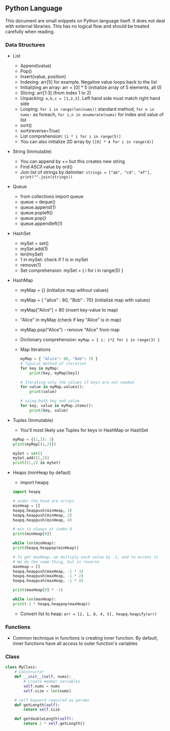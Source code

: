 ## Python Language

This document are small snippets on Python language itself. It does not deal with external libraries. This has no logical flow and should be treated carefully when reading.

### Data Structures

- List
  - Append(value)
  - Pop()
  - Insert(value, position)
  - Indexing: arr[5] for example. Negative value loops back to the list
  - Initializing an array: arr = [0] \* 5 (initialize array of 5 elements, all 0)
  - Slicing: arr[1:3] (from index 1 to 2)
  - Unpacking: `a,b,c = [1,2,3]`. Left hand side must match right hand side
  - Looping: `for i in range(len(nums))` standard method, `for n in nums:` as foreach, `for i,n in enumerate(nums)` for index and value of list
  - sort()
  - sort(reverse=True)
  - List comprehension: `[i * i for i in range(5)]`
  - You can also initialize 2D array by `[[0] * 4 for i in range(4)]`
- String (Immutable)
  - You can append by += but this creates new string
  - Find ASCII value by ord()
  - Join list of strings by delimiter: `strings = ["ab", "cd", "ef"], print("".join(strings))`
- Queue
  - from collections import queue
  - queue = deque()
  - queue.append(1)
  - queue.popleft()
  - queue.pop()
  - queue.appendleft(1)
- HashSet
  - mySet = set()
  - mySet.add(1)
  - len(mySet)
  - 1 in mySet: check if 1 is in mySet
  - remove(1)
  - Set comprehension: mySet = { i for i in range(5) }
- HashMap

  - myMap = {} (initialize map without values)
  - myMap = { "alice" : 80, "Bob" : 70} (initialize map with values)
  - myMap["Alice"] = 80 (insert key-value to map)
  - "Alice" in myMap (check if key "Alice" is in map)
  - myMap.pop("Alice") - remove "Alice" from map
  - Dictionary comprehension: `myMap = { i: i*2 for i in range(3) }`
  - Map Iterations

    ```python
    myMap = { "Alice": 80, "Bob": 70 }
    # Typical method of iteration
    for key in myMap:
    	print(key, myMap[key])

    # Iterating only the values if keys are not needed
    for value in myMap.values():
    	print(value)

    # using both key and value
    for key, value in myMap.items():
    	print(key, value)
    ```

- Tuples (Immutable)

  - You'll most likely use Tuples for keys in HashMap or HashSet

  ```python
  myMap = {(1,2): 3}
  print(myMap[(1,2)])

  mySet = set()
  mySet.add((1,2))
  print((1,2) in mySet)
  ```

- Heaps (minHeap by defaut)

  - import heapq

  ```python
  import heapq

  # under the hood are arrays
  minHeap = []
  heapq.heappush(minHeap, 3)
  heapq.heappush(minHeap, 2)
  heapq.heappush(minHeap, 4)

  # min is always at index 0
  print(minHeap[0])

  while len(minHeap):
  print(heapq.heappop(minHeap))

  # To get maxHeap, we multiply each value by -1, and to access it
  # We do the same thing, but in reverse
  maxHeap = []
  heapq.heappush(maxHeap, -1 * 3)
  heapq.heappush(maxHeap, -1 * 2)
  heapq.heappush(maxHeap, -1 * 4)

  print(maxHeap[0] * -1)

  while len(maxHeap):
  print(-1 * heapq.heappop(maxHeap))
  ```

  - Convert list to heap: `arr = [2, 1, 8, 4, 5], heapq.heapify(arr)`

### Functions

- Common technique in functions is creating inner function. By default, inner functions have all access to outer function's variables

### Class

```python
class MyClass:
	# Constructor
	def __init__(self, nums):
		# Create member variables
		self.nums = nums
		self.size = len(nums)

	# self keyword required as params
	def getLength(self):
		return self.size

	def getdoubleLength(self):
		return 2 * self.getLength()

```
